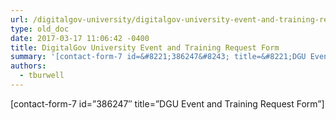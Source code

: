 ```yaml
---
url: /digitalgov-university/digitalgov-university-event-and-training-request-form/
type: old_doc
date: 2017-03-17 11:06:42 -0400
title: DigitalGov University Event and Training Request Form
summary: '[contact-form-7 id=&#8221;386247&#8243; title=&#8221;DGU Event and Training Request Form&#8221;]'
authors:
  - tburwell
---
```


[contact-form-7 id=&#8221;386247&#8243; title=&#8221;DGU Event and Training Request Form&#8221;]